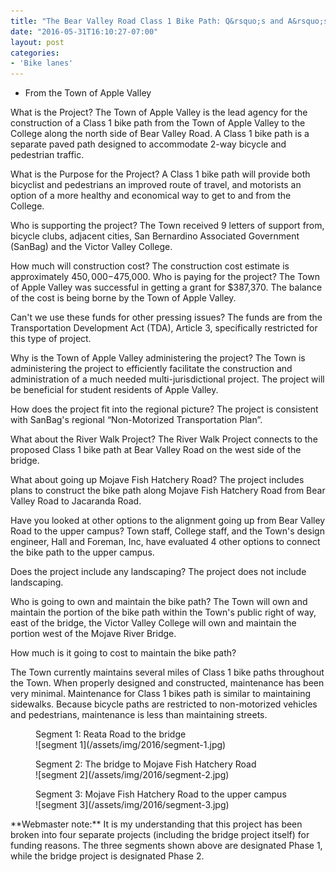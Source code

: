 ```yaml
---
title: "The Bear Valley Road Class 1 Bike Path: Q&rsquo;s and A&rsquo;s"
date: "2016-05-31T16:10:27-07:00"
layout: post
categories:
- 'Bike lanes'
---
```


- From the Town of Apple Valley

What is the Project? The Town of Apple Valley is the lead agency for the construction of a Class 1 bike path from the Town of Apple Valley to the College along the north side of Bear Valley Road. A Class 1 bike path is a separate paved path designed to accommodate 2-way bicycle and pedestrian traffic.

What is the Purpose for the Project? A Class 1 bike path will provide both bicyclist and pedestrians an improved route of travel, and motorists an option of a more healthy and economical way to get to and from the College.

Who is supporting the project? The Town received 9 letters of support from, bicycle clubs, adjacent cities, San Bernardino Associated Government (SanBag) and the Victor Valley College.

How much will construction cost? The construction cost estimate is approximately $450,000-$475,000. Who is paying for the project? The Town of Apple Valley was successful in getting a grant for $387,370. The balance of the cost is being borne by the Town of Apple Valley.

Can't we use these funds for other pressing issues? The funds are from the Transportation Development Act (TDA), Article 3, specifically restricted for this type of project.

Why is the Town of Apple Valley administering the project? The Town is administering the project to efficiently facilitate the construction and administration of a much needed multi-jurisdictional project. The project will be beneficial for student residents of Apple Valley.

How does the project fit into the regional picture? The project is consistent with SanBag's regional “Non-Motorized Transportation Plan”.

What about the River Walk Project? The River Walk Project connects to the proposed Class 1 bike path at Bear Valley Road on the west side of the bridge.

What about going up Mojave Fish Hatchery Road? The project includes plans to construct the bike path along Mojave Fish Hatchery Road from Bear Valley Road to Jacaranda Road.

Have you looked at other options to the alignment going up from Bear Valley Road to the upper campus? Town staff, College staff, and the Town's design engineer, Hall and Foreman, Inc, have evaluated 4 other options to connect the bike path to the upper campus.

Does the project include any landscaping? The project does not include landscaping.

Who is going to own and maintain the bike path? The Town will own and maintain the portion of the bike path within the Town's public right of way, east of the bridge, the Victor Valley College will own and maintain the portion west of the Mojave River Bridge.

How much is it going to cost to maintain the bike path?

The Town currently maintains several miles of Class 1 bike paths throughout the Town. When properly designed and constructed, maintenance has been very minimal. Maintenance for Class 1 bikes path is similar to maintaining sidewalks. Because bicycle paths are restricted to non-motorized vehicles and pedestrians, maintenance is less than maintaining streets.

<figure><figcaption>Segment 1: Reata Road to the bridge</figcaption>![segment 1](/assets/img/2016/segment-1.jpg)</figure><figure><figcaption>Segment 2: The bridge to Mojave Fish Hatchery Road</figcaption>![segment 2](/assets/img/2016/segment-2.jpg)</figure><figure><figcaption>Segment 3: Mojave Fish Hatchery Road to the upper campus</figcaption>![segment 3](/assets/img/2016/segment-3.jpg)</figure>**Webmaster note:** It is my understanding that this project has been broken into four separate projects (including the bridge project itself) for funding reasons. The three segments shown above are designated Phase 1, while the bridge project is designated Phase 2.